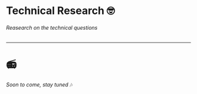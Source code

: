 # Technical Research 🤓
###### Reasearch on the technical questions
---
#  📻
_Soon to come, stay tuned_ 🎶